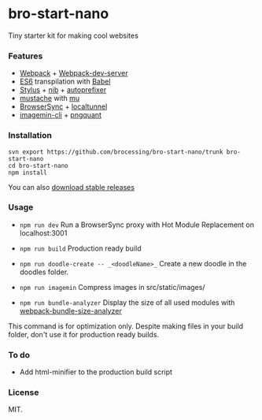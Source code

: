 bro-start-nano
=====

Tiny starter kit for making cool websites

### Features
- [Webpack](https://github.com/webpack/webpack) + [Webpack-dev-server](https://github.com/webpack/webpack-dev-server)
- [ES6](https://github.com/lukehoban/es6features#readme) transpilation with [Babel](https://github.com/babel/babel)
- [Stylus](https://github.com/stylus/stylus/) + [nib](https://github.com/tj/nib) + [autoprefixer](https://github.com/jescalan/autoprefixer-stylus)
- [mustache](https://mustache.github.io/) with [mu](https://github.com/raycmorgan/Mu)
- [BrowserSync](https://github.com/BrowserSync/browser-sync) + [localtunnel](https://github.com/localtunnel/localtunnel)
- [imagemin-cli](https://github.com/imagemin/imagemin-cli) + [pngquant](https://github.com/imagemin/imagemin-pngquant)


### Installation
```
svn export https://github.com/brocessing/bro-start-nano/trunk bro-start-nano
cd bro-start-nano
npm install
```
You can also [download stable releases](https://github.com/brocessing/bro-start-nano/releases)


### Usage
- `npm run dev`
Run a BrowserSync proxy with Hot Module Replacement on localhost:3001

- `npm run build`
Production ready build

- `npm run doodle-create -- _<doodleName>_`
Create a new doodle in the doodles folder.

- `npm run imagemin`
Compress images in src/static/images/

- `npm run bundle-analyzer`
Display the size of all used modules with [webpack-bundle-size-analyzer](https://github.com/robertknight/webpack-bundle-size-analyzer)

This command is for optimization only. Despite making files in your build folder,
don't use it for production ready builds.

### To do
- Add html-minifier to the production build script

### License
MIT.
